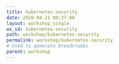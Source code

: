 ```yaml
---
title: kubernetes-security
date: 2020-04-21 09:27:00
layout: workshop_single
ws_id: kubernetes-security
path: workshop/kubernetes-security
permalink: workshop/kubernetes-security
# Used to generate breadcrumbs
parent: workshop
---
```

